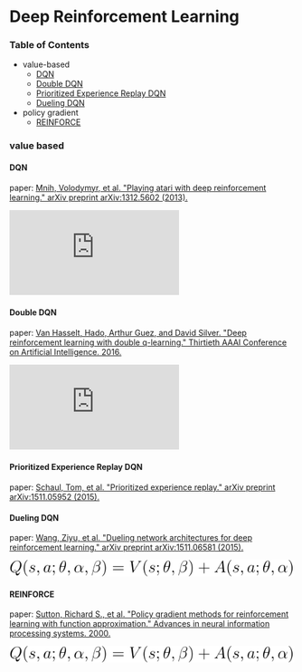 # Deep Reinforcement Learning

### Table of Contents
- value-based
  - <a href="#DQN">DQN</a>
  - <a href="#DoubleDQN">Double DQN</a>
  - <a href="#PrioritizedExperienceReplayDQN">Prioritized Experience Replay DQN</a>
  - <a href="#DuelingDQN">Dueling DQN</a>
- policy gradient
  - <a href="#REINFORCE">REINFORCE</a>

### value based

#### <a name="DQN">DQN</a>
paper: [Mnih, Volodymyr, et al. "Playing atari with deep reinforcement learning." arXiv preprint arXiv:1312.5602 (2013).](https://arxiv.org/pdf/1312.5602.pdf\))

![DQN](https://latex.codecogs.com/svg.latex?R&plus;%5Cgamma%20%5Cunderset%7Ba%7D%7Bmax%7D%20Q%28S_%7Bt&plus;1%7D%2Ca%3B%5Ctheta_%7Bt%7D%5E%7B-%7D%20%29 "DQN")

#### <a name="DoubleDQN">Double DQN</a>
paper: [Van Hasselt, Hado, Arthur Guez, and David Silver. "Deep reinforcement learning with double q-learning." Thirtieth AAAI Conference on Artificial Intelligence. 2016.](https://www.aaai.org/ocs/index.php/AAAI/AAAI16/paper/download/12389/11847)

![DoubleDQN](https://latex.codecogs.com/svg.latex?R&plus;%5Cgamma%20Q%28S_%7Bt&plus;1%7D%2C%5Cunderset%7Ba%7D%7Bargmax%7DQ%28S_%7Bt&plus;1%7D%2Ca%3B%5Ctheta_%7Bt%7D%29%3B%5Ctheta_%7Bt%7D%5E%7B-%7D%20%29 "DoubleDQN")

#### <a name="PrioritizedExperienceReplayDQN">Prioritized Experience Replay DQN</a>
paper: [Schaul, Tom, et al. "Prioritized experience replay." arXiv preprint arXiv:1511.05952 (2015).](https://arxiv.org/pdf/1511.05952.pdf)

#### <a name="DuelingDQN">Dueling DQN</a>
paper: [Wang, Ziyu, et al. "Dueling network architectures for deep reinforcement learning." arXiv preprint arXiv:1511.06581 (2015).](https://arxiv.org/pdf/1511.06581.pdf)

![DuelingDQN](https://github.com/YunlianMoon/AILibrary/blob/master/ReinforcementLearning/images/DuelingDQN.svg "DuelingDQN")

#### <a name="REINFORCE">REINFORCE</a>
paper: [Sutton, Richard S., et al. "Policy gradient methods for reinforcement learning with function approximation." Advances in neural information processing systems. 2000.](http://papers.nips.cc/paper/1713-policy-gradient-methods-for-reinforcement-learning-with-function-approximation.pdf)

![DuelingDQN](https://github.com/YunlianMoon/AILibrary/blob/master/ReinforcementLearning/images/DuelingDQN.svg "DuelingDQN")



